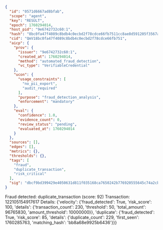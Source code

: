 ```json
{
  "id": "0571d6667ad8bfab",
  "scope": "agent",
  "key": "RESULT",
  "epoch": 1760294014,
  "host_pid": "9e6742732c60:1",
  "hash": "8bc0fa47f4089c8bdb4c0ecbd2f78cdce66fb7511cc8ae8d591205f3567a268c",
  "cid": "QmV18bc0fa47f4089c8bdb4c0ecbd2f78cdce66fb751",
  "aicp": {
    "prov": {
      "issuer": "9e6742732c60:1",
      "created_at": 1760294014,
      "method": "automated_fraud_detection",
      "vc_type": "VerifiableCredential"
    },
    "ucon": {
      "usage_constraints": [
        "no_pii_export",
        "audit_required"
      ],
      "purpose": "fraud_detection_analysis",
      "enforcement": "mandatory"
    },
    "eval": {
      "confidence": 1.0,
      "evidence_count": 0,
      "review_status": "pending",
      "evaluated_at": 1760294014
    }
  },
  "sources": [],
  "edges": [],
  "metrics": {},
  "thresholds": {},
  "tags": [
    "fraud",
    "duplicate_transaction",
    "risk_critical"
  ],
  "sig": "dbcf9bd399429e4050631d811f035168ca7650242b776920555645c74a2cb0f1"
}
```

Fraud detected: duplicate_transaction (score: 92)
Transaction: 122105154917617
Details: {'velocity': {'fraud_detected': True, 'risk_score': 100, 'details': {'transaction_count': 230, 'threshold': 50, 'total_amount': 96765830, 'amount_threshold': 10000000}}, 'duplicate': {'fraud_detected': True, 'risk_score': 85, 'details': {'duplicate_count': 229, 'first_seen': 1760285763, 'matching_hash': 'bb8a68e9925b6436'}}}